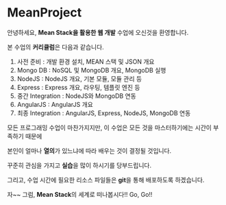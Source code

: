 # MeanProject

안녕하세요, <b>Mean Stack을 활용한 웹 개발</b> 수업에 오신것을 환영합니다.

본 수업의 <b>커리큘럼</b>은 다음과 같습니다.

1. 사전 준비 : 개발 환경 설치, MEAN 스택 및 JSON 개요
2. Mongo DB : NoSQL 및 MongoDB 개요, MongoDB 실행
3. NodeJS : NodeJS 개요, 기본 모듈, 모듈 관리 등
4. Express : Express 개요, 라우팅, 템플릿 엔진 등
5. 중간 Integration : NodeJS와 MongoDB 연동
6. AngularJS : AngularJS 개요
7. 최종 Integration : AngularJS, Express, NodeJS, MongoDB 연동

모든 프로그래밍 수업이 마찬가지지만, 이 수업은 모든 것을 마스터하기에는 시간이 부족하기 때문에

본인이 얼마나 <b>열의</b>가 있느냐에 따라 배우는 것이 결정될 것입니다.

꾸준히 관심을 가지고 <b>실습</b>을 많이 하시기를 당부드립니다.

그리고, 수업 시간에 필요한 리소스 파일들은 <b>git</b>을 통해 배포하도록 하겠습니다.

자~~ 그럼, <b>Mean Stack</b>의 세계로 떠나봅시다!! Go, Go!!
